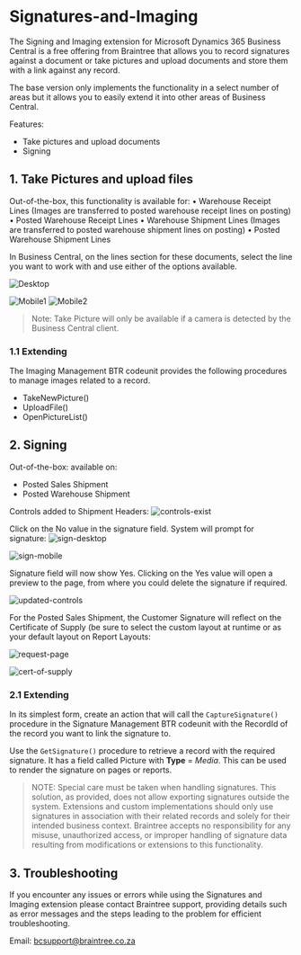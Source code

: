 # Signatures-and-Imaging

The Signing and Imaging extension for Microsoft Dynamics 365 Business Central is a free offering from Braintree that allows you to record signatures against a document or take pictures and upload documents and store them with a link against any record.

The base version only implements the functionality in a select number of areas but it allows you to easily extend it into other areas of Business Central.

Features:
- Take pictures and upload documents
- Signing

## 1. Take Pictures and upload files

Out-of-the-box, this functionality is available for:
•	Warehouse Receipt Lines (Images are transferred to posted warehouse receipt lines on posting)
•	Posted Warehouse Receipt Lines
•	Warehouse Shipment Lines (Images are transferred to posted warehouse shipment lines on posting)
•	Posted Warehouse Shipment Lines

In Business Central, on the lines section for these documents, select the line you want to work with and use either of the options available. 


![Desktop](./img/image.png)


![Mobile1](./img/image-1.png) ![Mobile2](./img/image-2.png)

> Note: Take Picture will only be available if a camera is detected by the Business Central client.

### 1.1 Extending

The Imaging Management BTR codeunit provides the following procedures to manage images related to a record.
- TakeNewPicture()
- UploadFile()
- OpenPictureList()

## 2. Signing

Out-of-the-box: available on:
- Posted Sales Shipment
- Posted Warehouse Shipment

Controls added to Shipment Headers:
![controls-exist](./img/image-3.png)

Click on the No value in the signature field. System will prompt for signature:
![sign-desktop](./img/image-4.png)

![sign-mobile](./img/image-5.png)

Signature field will now show Yes. Clicking on the Yes value will open a preview to the page, from where you could delete the signature if required.

![updated-controls](./img/image-6.png)

For the Posted Sales Shipment, the Customer Signature will reflect on the Certificate of Supply (be sure to select the custom layout at runtime or as your default layout on Report Layouts: 

![request-page](./img/image-7.png)

![cert-of-supply](./img/image-8.png)

### 2.1 Extending

In its simplest form, create an action that will call the `CaptureSignature()` procedure in the Signature Management BTR codeunit with the RecordId of the record you want to link the signature to.

Use the `GetSignature()` procedure to retrieve a record with the required signature. It has a field called Picture with **Type** = *Media*. This can be used to render the signature on pages or reports. 



> NOTE: Special care must be taken when handling signatures. This solution, as provided, does not allow exporting signatures outside the system. Extensions and custom implementations should only use signatures in association with their related records and solely for their intended business context. Braintree accepts no responsibility for any misuse, unauthorized access, or improper handling of signature data resulting from modifications or extensions to this functionality.

## 3. Troubleshooting
If you encounter any issues or errors while using the Signatures and Imaging extension please contact Braintree support, providing details such as error messages and the steps leading to the problem for efficient troubleshooting.

Email: bcsupport@braintree.co.za
